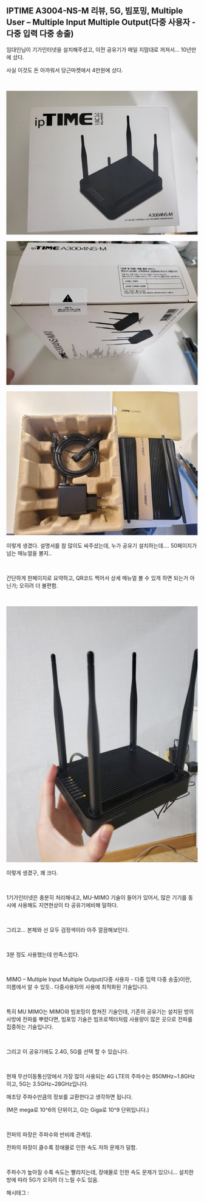 ## IPTIME A3004-NS-M 리뷰, 5G, 빔포밍, Multiple User – Multiple Input Multiple Output(다중 사용자 - 다중 입력 다중 송출)

임대인님이 기가인터넷을 설치해주셨고, 이전 공유기가 매일 지맘대로 꺼져서... 10년만에 샀다.

사실 이것도 돈 아까워서 당근마켓에서 4만원에 샀다.

​

![0](./asset/0.png)

![1](./asset/1.png)

![2](./asset/2.png)

이렇게 생겼다. 설명서를 참 많이도 싸주셨는데, 누가 공유기 설치하는데.... 50페이지가 넘는 매뉴얼을 볼지..

​

간단하게 한페이지로 요약하고, QR코드 찍어서 상세 메뉴얼 볼 수 있게 하면 되는거 아닌가; 오히려 더 불편함.

​

![3](./asset/3.png)

이렇게 생겼구, 꽤 크다.

​

1기가인터넷은 충분히 처리해내고, MU-MIMO 기술이 들어가 있어서, 많은 기기를 동시에 사용해도 지연현상이 타 공유기에비해 덜하다.

​

그리고... 본체와 선 모두 검정색이라 아주 깔끔해보인다.

​

3분 정도 사용했는데 만족스럽다.

​

MIMO – Multiple Input Multiple Output(다중 사용자 - 다중 입력 다중 송출)이란, 이름에서 알  수 있듯.. 다중사용자의 사용에 최적화된 기술입니다.

​

특히 MU MIMO는 MIMO와 빔포밍이 합쳐진 기술인데, 기존의 공유기는 설치된 방의 사방에 전파를 뿌렸다면, 빔포밍 기술은 빔프로젝터처럼 사용량이 많은 곳으로 전파를 집중하는 기술입니다.

​

그리고 이 공유기에도 2.4G, 5G를 선택 할 수 있습니다.

​

현재 무선이동통신망에서 가장 많이 사용되는 4G LTE의 주파수는 850MHz~1.8GHz이고, 5G는 3.5GHz~28GHz입니다.

매초당 주파수만큼의 정보를 교환한다고 생각하면 됩니다.

(M은 mega로 10^6의 단위이고, G는 Giga로 10^9 단위입니다.)

​

전파의 파장은 주파수와 반비례 관계임.

전파의 파장이 클수록 장애물로 인한 속도 저하 문제가 덜함.

​

주파수가 높아질 수록 속도는 빨라지는데, 장애물로 인한 속도 문제가 있으니... 설치한 방에 따라 5G가 오히려 더 느릴 수도 있음.

 해시태그 : 